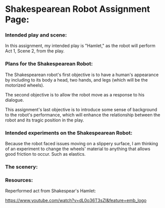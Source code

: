 # Shakespearean Robot Assignment Page:


### Intended play and scene:

In this assignment, my intended play is "Hamlet," as the robot will perform Act 1, Scene 2, from the play.

### Plans for the Shakespearean Robot:

The Shakespearean robot's first objective is to have a human's appearance by including to its body a head, two hands, and legs (which will be the motorized wheels).

The second objective is to allow the robot move as a response to his dialogue.

This assignment's last objective is to introduce some sense of background to the robot's performance, which will enhance the relationship between the robot and its tragic position in the play.

### Intended experiments on the Shakespearean Robot:

Because the robot faced issues moving on a slippery surface, I am thinking of an experiment to change the wheels' material to anything that allows good friction to occur. Such as elastics.

### The scenery:

### Resources:

Reperformed act from Shakespear's Hamlet:

https://www.youtube.com/watch?v=dL0o36T3sZI&feature=emb_logo



